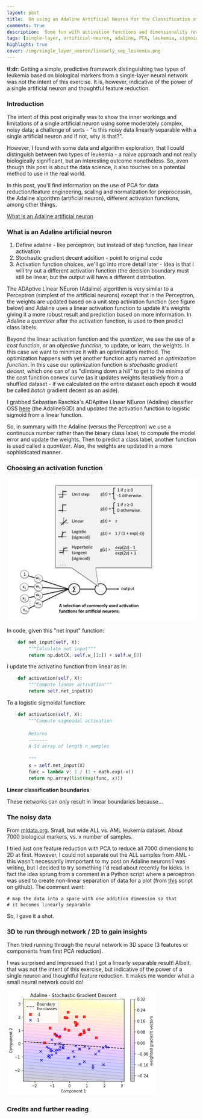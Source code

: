 ```yaml
---
layout: post
title:  On using an Adaline Artificial Neuron for the Classification of Non-Linearly Separable, Noisy Data
comments: true
description:  Some fun with activation functions and dimensionality reduction
tags: [single-layer, artificial-neuron, adaline, PCA, leukemia, sigmoid-activation]
highlight: true
cover: /img/single_layer_neuron/linearly_sep_leukemia.png
---
```


**tl:dr**:  Getting a simple, predictive framework distinguishing two types of leukemia based on biological markers from a single-layer neural network was not the intent of this exercise. It is, however, indicative of the power of a single artificial neuron and thoughtful feature reduction.


### Introduction

The intent of this post originally was to show the inner workings and limitations of a single artificial neuron using some moderately complex, noisy data; a challenge of sorts - "is this noisy data linearly separable with a single artificial neuron and if not, why is that?".  

However, I found with some data and algorithm exploration, that I could distinguish between two types of leukemia - a naive approach and not really biologically significant, but an interesting outcome nonetheless.  So, even though this post is about the data science, it also touches on a potential method to use in the real world.

In this post, you'll find information on the use of PCA for data reduction/feature engineering, scaling and normalization for preprocessin, the Adaline algorithm (artificial neuron), different activation functions, among other things.

[What is an Adaline artificial neuron](#what-is-an-adaline-artificial-neuron)


### What is an Adaline artificial neuron

1. Define adaline - like perceptron, but instead of step function, has linear activation
3. Stochastic gradient decent addition - point to original code
4. Activation function choices, we'll go into more detail later - Idea is that I will try out a different activation function (the decision boundary must still be linear, but the output will have a different distribution. 

The ADAptive LInear NEuron (Adaline) algorithm is very similar to a Perceptron (simplest of the artificial neurons) except that in the Perceptron, the weights are updated based on a unit step activation function (see figure below) and Adaline uses a linear activation function to update it's weights giving it a more robust result and prediction based on more information.  In Adaline a _quantizer_ after the activation function, is used to then predict class labels.

Beyond the linear activation function and the _quantizer_, we see the use of a _cost_ function, or an _objective function_, to update, or learn, the weights.  In this case we want to minimize it with an optimization method.  The optimization happens with yet another function aptly named an _optimization function_.  In this case our optimization function is _stochastic gradient decent_, which one can of as "climbing down a hill" to get to the minima of the cost function convex curve (as it updates weights iteratively from a shuffled dataset - if we calculated on the entire dataset each epoch it would be called _batch_ gradient decent as an aside).

I grabbed Sebastian Raschka's ADAptive LInear NEuron (Adaline) classifier OSS [here](https://github.com/PacktPublishing/Python-Machine-Learning/blob/master/3547_02_Code.ipynb) (the AdalineSGD) and updated the activation function to logistic sigmoid from a linear function.

So, in summary with the Adaline (versus the Perceptron) we use a continuous number rather than the binary class label, to compute the model error and update the weights.  Then to predict a class label, another function is used called a _quantizer_.  Also, the weights are updated in a more sophisticated manner.


### Choosing an activation function

![](../img/single_layer_neuron/singleneuron_activation.png)

In code, given this "net input" function:

```python
    def net_input(self, X):
        """Calculate net input"""
        return np.dot(X, self.w_[1:]) + self.w_[0]
```

I update the activatino function from linear as in:   

```python
    def activation(self, X):
        """Compute linear activation"""
        return self.net_input(X)
```

To a logistic sigmoidal function:

```python
    def activation(self, X):
        """Compute sigmoidal activation
        
        Returns
        -------
        A 1d array of length n_samples

        """
        x = self.net_input(X)
        func = lambda v: 1 / (1 + math.exp(-v))
        return np.array(list(map(func, x)))

```

**Linear classification boundaries**

These networks can only result in linear boundaries because...

### The noisy data

From [mldata.org](https://mldata.org).  Small, but wide ALL vs. AML leukemia dataset.  About 7000 biological markers, vs. x number of samples.

I tried just one feature reduction with PCA to reduce all 7000 dimensions to 2D at first.  However, I could not separate out the ALL samples from AML - this wasn't necessarily immportant to my post on Adaline neurons I was writing, but I decided to try something I'd read about recently for kicks.  In fact the idea sprung from a comment in a Python script where a perceptron was used to create non-linear separation of data for a plot (from [this](https://github.com/daniel-e/pymltools/blob/master/plot_scripts/plot_perceptron_nonlin.py) script on github).  The comment went:

```
# map the data into a space with one addition dimension so that
# it becomes linearly separable
```

So, I gave it a shot.

### 3D to run through network / 2D to gain insights

Then tried running through the neural network in 3D space (3 features or components from first PCA reduction).

I was surprised and impressed that I got a linearly separable result!  Albeit, that was not the intent of this exercise, but indicative of the power of a single neuron and thoughtful feature reduction.  It makes me wonder what a small neural network could do!

![](../img/single_layer_neuron/linearly_sep_leukemia.png)

### Credits and further reading
